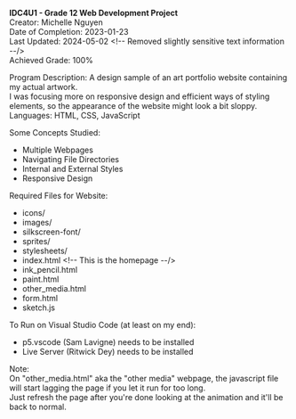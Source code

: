 **IDC4U1 - Grade 12 Web Development Project**\
Creator: Michelle Nguyen\
Date of Completion: 2023-01-23\
Last Updated: 2024-05-02    <!-- Removed slightly sensitive text information --/>\
Achieved Grade: 100%

Program Description: A design sample of an art portfolio website containing my actual artwork.\
I was focusing more on responsive design and efficient ways of styling elements, so the appearance of the website might look a bit sloppy.\
Languages: HTML, CSS, JavaScript

Some Concepts Studied:
- Multiple Webpages
- Navigating File Directories
- Internal and External Styles
- Responsive Design

Required Files for Website:
- icons/
- images/
- silkscreen-font/
- sprites/
- stylesheets/
- index.html         <!-- This is the homepage --/>
- ink_pencil.html
- paint.html
- other_media.html
- form.html
- sketch.js

To Run on Visual Studio Code (at least on my end):
- p5.vscode (Sam Lavigne) needs to be installed
- Live Server (Ritwick Dey) needs to be installed


Note:\
On "other_media.html" aka the "other media" webpage, the javascript file will start lagging the page if you let it run for too long.\
Just refresh the page after you're done looking at the animation and it'll be back to normal.
